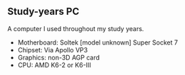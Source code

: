 ## Study-years PC

A computer I used throughout my study years.

* Motherboard: Soltek [model unknown] Super Socket 7
* Chipset: Via Apollo VP3
* Graphics: non-3D AGP card
* CPU: AMD K6-2 or K6-III